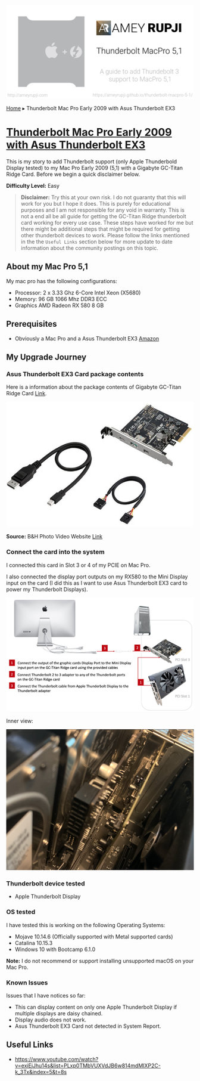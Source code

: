 ![thunderbolt mac pro 5,1 cover](./images/thunderbolt-mac-pro-5-1.png)

[Home](./README.md) ▸ Thunderbolt Mac Pro Early 2009 with Asus Thunderbolt EX3

# [Thunderbolt Mac Pro Early 2009 with Asus Thunderbolt EX3](https://ameyrupji.github.io/thunderbolt-macpro-5-1/ThunderboltEX3.html)

This is my story to add Thunderbolt support (only Apple Thunderbold Display tested) to my Mac Pro Early 2009 (5,1) with a Gigabyte GC-Titan Ridge Card. Before we begin a quick disclaimer below.

**Difficulty Level:** Easy

> **Disclaimer:** Try this at your own risk. I do not guaranty that this will work for you but I hope it does. This is purely for educational purposes and I am not responsible for any void in warranty. This is not a end all be all guide for getting the GC-Titan Ridge thunderbolt card working for every use case. These steps have worked for me but there might be additional steps that might be required for getting other thunderbolt devices to work. Please follow the links mentioned in the the `Useful Links` section below for more update to date information about the community postings on this topic.


## About my Mac Pro 5,1

My mac pro has the following configurations:

- Processor:        2 x 3.33 Ghz 6-Core Intel Xeon (X5680)
- Memory:           96 GB 1066 Mhz DDR3 ECC
- Graphics          AMD Radeon RX 580 8 GB

## Prerequisites

- Obviously a Mac Pro and a Asus Thunderbolt EX3 [Amazon](https://www.amazon.com/gp/product/B01HDUVJ54/ref=ppx_yo_dt_b_asin_title_o04_s00?ie=UTF8&psc=1)

## My Upgrade Journey

### Asus Thunderbolt EX3 Card package contents

Here is a information about the package contents of Gigabyte GC-Titan Ridge Card [Link](https://www.gigabyte.com/us/Motherboard/GC-TITAN-RIDGE-rev-10#kf).

![image-gc-titan-ridge](./images/image-thunderbolt-ex3.jpg)

**Source:** B&H Photo Video Website [Link](https://www.bhphotovideo.com/c/product/1267068-REG/asus_thunderboltex_3_expansion_card.html)


### Connect the card into the system

I connected this card in Slot 3 or 4 of my PCIE on Mac Pro. 

I also connected the display port outputs on my RX580 to the Mini Display input on the card (I did this as I want to use Asus Thunderbolt EX3 card to power my Thunderbolt Displays).

![image-thunderbolt-ex3-slot3](./images/image-thunderbolt-ex3-slot3.png)

Inner view:

![image-thunderbolt-ex3-slot4-inside](./images/image-thunderbolt-ex3-slot3-inside.png)

### Thunderbolt device tested

- Apple Thunderbolt Display 

### OS tested 

I have tested this is working on the following Operating Systems:

- Mojave 10.14.6 (Officially supported with Metal supported cards)
- Catalina 10.15.3 
- Windows 10 with Bootcamp 6.1.0

**Note:** I do not recommend or support installing unsupported macOS on your Mac Pro.

### Known Issues

Issues that I have notices so far:

- This can display content on only one Apple Thunderbolt Display if multiple displays are daisy chained.
- Display audio does not work.
- Asus Thunderbolt EX3 Card not detected in System Report.

## Useful Links

- https://www.youtube.com/watch?v=exiEjJhu14s&list=PLxp0TMbVUXVdJB6w814mdMIXP2C-k_3Tx&index=5&t=8s
